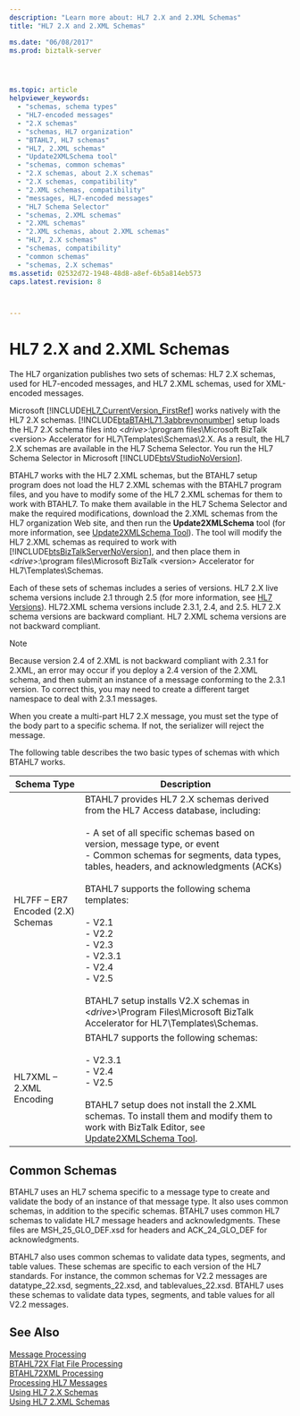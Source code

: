 ```yaml
---
description: "Learn more about: HL7 2.X and 2.XML Schemas"
title: "HL7 2.X and 2.XML Schemas"

ms.date: "06/08/2017"
ms.prod: biztalk-server




ms.topic: article
helpviewer_keywords: 
  - "schemas, schema types"
  - "HL7-encoded messages"
  - "2.X schemas"
  - "schemas, HL7 organization"
  - "BTAHL7, HL7 schemas"
  - "HL7, 2.XML schemas"
  - "Update2XMLSchema tool"
  - "schemas, common schemas"
  - "2.X schemas, about 2.X schemas"
  - "2.X schemas, compatibility"
  - "2.XML schemas, compatibility"
  - "messages, HL7-encoded messages"
  - "HL7 Schema Selector"
  - "schemas, 2.XML schemas"
  - "2.XML schemas"
  - "2.XML schemas, about 2.XML schemas"
  - "HL7, 2.X schemas"
  - "schemas, compatibility"
  - "common schemas"
  - "schemas, 2.X schemas"
ms.assetid: 02532d72-1948-48d8-a8ef-6b5a814eb573
caps.latest.revision: 8



---
```

# HL7 2.X and 2.XML Schemas
The HL7 organization publishes two sets of schemas: HL7 2.X schemas, used for HL7-encoded messages, and HL7 2.XML schemas, used for XML-encoded messages.  

 Microsoft [!INCLUDE[HL7_CurrentVersion_FirstRef](../../includes/hl7-currentversion-firstref-md.md)] works natively with the HL7 2.X schemas. [!INCLUDE[btaBTAHL71.3abbrevnonumber](../../includes/btabtahl71-3abbrevnonumber-md.md)] setup loads the HL7 2.X schema files into \<*drive*\>:\program files\\Microsoft BizTalk \<version\> Accelerator for HL7\Templates\Schemas\2.X. As a result, the HL7 2.X schemas are available in the HL7 Schema Selector. You run the HL7 Schema Selector in Microsoft [!INCLUDE[btsVStudioNoVersion](../../includes/btsvstudionoversion-md.md)].  

 BTAHL7 works with the HL7 2.XML schemas, but the BTAHL7 setup program does not load the HL7 2.XML schemas with the BTAHL7 program files, and you have to modify some of the HL7 2.XML schemas for them to work with BTAHL7. To make them available in the HL7 Schema Selector and make the required modifications, download the 2.XML schemas from the HL7 organization Web site, and then run the **Update2XMLSchema** tool (for more information, see [Update2XMLSchema Tool](../../adapters-and-accelerators/accelerator-hl7/update2xmlschema-tool.md)). The tool will modify the HL7 2.XML schemas as required to work with [!INCLUDE[btsBizTalkServerNoVersion](../../includes/btsbiztalkservernoversion-md.md)], and then place them in \<*drive*\>:\program files\\Microsoft BizTalk \<version\> Accelerator for HL7\Templates\Schemas.  

 Each of these sets of schemas includes a series of versions. HL7 2.X live schema versions include 2.1 through 2.5 (for more information, see [HL7 Versions](../../adapters-and-accelerators/accelerator-hl7/hl7-versions.md)). HL72.XML schema versions include 2.3.1, 2.4, and 2.5. HL7 2.X schema versions are backward compliant. HL7 2.XML schema versions are not backward compliant.  

> [!NOTE]
>  Because version 2.4 of 2.XML is not backward compliant with 2.3.1 for 2.XML, an error may occur if you deploy a 2.4 version of the 2.XML schema, and then submit an instance of a message conforming to the 2.3.1 version. To correct this, you may need to create a different target namespace to deal with 2.3.1 messages.  

 When you create a multi-part HL7 2.X message, you must set the type of the body part to a specific schema. If not, the serializer will reject the message.  

 The following table describes the two basic types of schemas with which BTAHL7 works.  


|            Schema Type            |                                                                                                                                                                                                                                                                                                   Description                                                                                                                                                                                                                                                                                                    |
|-----------------------------------|------------------------------------------------------------------------------------------------------------------------------------------------------------------------------------------------------------------------------------------------------------------------------------------------------------------------------------------------------------------------------------------------------------------------------------------------------------------------------------------------------------------------------------------------------------------------------------------------------------------|
| HL7FF – ER7 Encoded (2.X) Schemas | BTAHL7 provides HL7 2.X schemas derived from the HL7 Access database, including:<br /><br /> -   A set of all specific schemas based on version, message type, or event<br />-   Common schemas for segments, data types, tables, headers, and acknowledgments (ACKs)<br /><br /> BTAHL7 supports the following schema templates:<br /><br /> -   V2.1<br />-   V2.2<br />-   V2.3<br />-   V2.3.1<br />-   V2.4<br />-   V2.5<br /><br /> BTAHL7 setup installs V2.X schemas in \<*drive*\>\Program Files\\Microsoft BizTalk Accelerator for HL7\Templates\Schemas. |
|      HL7XML – 2.XML Encoding      |                                                                                                                                            BTAHL7 supports the following schemas:<br /><br /> -   V2.3.1<br />-   V2.4<br />-   V2.5<br /><br /> BTAHL7 setup does not install the 2.XML schemas. To install them and modify them to work with BizTalk Editor, see [Update2XMLSchema Tool](../../adapters-and-accelerators/accelerator-hl7/update2xmlschema-tool.md).                                                                                                                                            |

## Common Schemas  
 BTAHL7 uses an HL7 schema specific to a message type to create and validate the body of an instance of that message type. It also uses common schemas, in addition to the specific schemas. BTAHL7 uses common HL7 schemas to validate HL7 message headers and acknowledgments. These files are MSH_25_GLO_DEF.xsd for headers and ACK_24_GLO_DEF for acknowledgments.  

 BTAHL7 also uses common schemas to validate data types, segments, and table values. These schemas are specific to each version of the HL7 standards. For instance, the common schemas for V2.2 messages are datatype_22.xsd, segments_22.xsd, and tablevalues_22.xsd. BTAHL7 uses these schemas to validate data types, segments, and table values for all V2.2 messages.  

## See Also  
 [Message Processing](../../adapters-and-accelerators/accelerator-hl7/message-processing.md)   
 [BTAHL72X Flat File Processing](../../adapters-and-accelerators/accelerator-hl7/btahl72x-flat-file-processing.md)   
 [BTAHL72XML Processing](../../adapters-and-accelerators/accelerator-hl7/btahl72xml-processing.md)   
 [Processing HL7 Messages](../../adapters-and-accelerators/accelerator-hl7/processing-hl7-messages.md)   
 [Using HL7 2.X Schemas](../../adapters-and-accelerators/accelerator-hl7/using-hl7-2-x-schemas.md)   
 [Using HL7 2.XML Schemas](../../adapters-and-accelerators/accelerator-hl7/using-hl7-2-xml-schemas.md)
